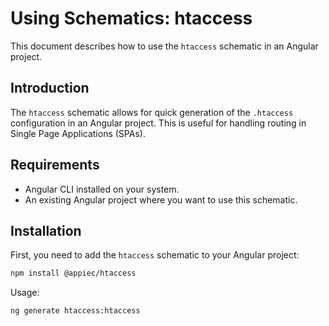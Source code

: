 # Using Schematics: htaccess

This document describes how to use the `htaccess` schematic in an Angular project.

## Introduction

The `htaccess` schematic allows for quick generation of the `.htaccess` configuration in an Angular project. This is useful for handling routing in Single Page Applications (SPAs).

## Requirements

- Angular CLI installed on your system.
- An existing Angular project where you want to use this schematic.

## Installation

First, you need to add the `htaccess` schematic to your Angular project:

```bash
npm install @appiec/htaccess
```
Usage:
```bash
ng generate htaccess:htaccess
```
